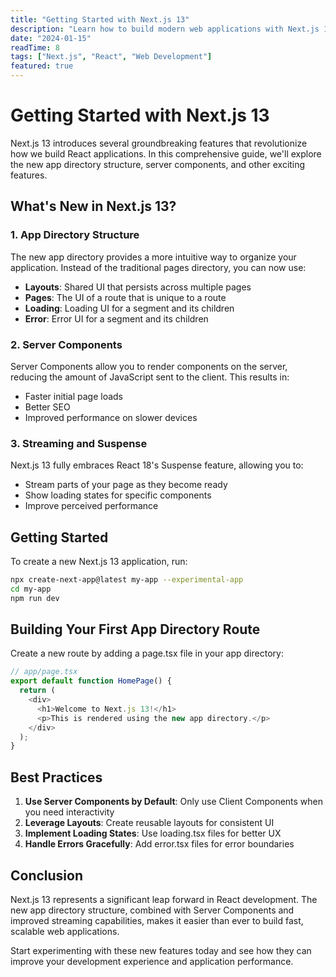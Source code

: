 ```yaml
---
title: "Getting Started with Next.js 13"
description: "Learn how to build modern web applications with Next.js 13, including the new app directory and server components."
date: "2024-01-15"
readTime: 8
tags: ["Next.js", "React", "Web Development"]
featured: true
---
```


# Getting Started with Next.js 13

Next.js 13 introduces several groundbreaking features that revolutionize how we build React applications. In this comprehensive guide, we'll explore the new app directory structure, server components, and other exciting features.

## What's New in Next.js 13?

### 1. App Directory Structure
The new app directory provides a more intuitive way to organize your application. Instead of the traditional pages directory, you can now use:

- **Layouts**: Shared UI that persists across multiple pages
- **Pages**: The UI of a route that is unique to a route
- **Loading**: Loading UI for a segment and its children
- **Error**: Error UI for a segment and its children

### 2. Server Components
Server Components allow you to render components on the server, reducing the amount of JavaScript sent to the client. This results in:

- Faster initial page loads
- Better SEO
- Improved performance on slower devices

### 3. Streaming and Suspense
Next.js 13 fully embraces React 18's Suspense feature, allowing you to:

- Stream parts of your page as they become ready
- Show loading states for specific components
- Improve perceived performance

## Getting Started

To create a new Next.js 13 application, run:

```bash
npx create-next-app@latest my-app --experimental-app
cd my-app
npm run dev
```

## Building Your First App Directory Route

Create a new route by adding a page.tsx file in your app directory:

```typescript
// app/page.tsx
export default function HomePage() {
  return (
    <div>
      <h1>Welcome to Next.js 13!</h1>
      <p>This is rendered using the new app directory.</p>
    </div>
  );
}
```

## Best Practices

1. **Use Server Components by Default**: Only use Client Components when you need interactivity
2. **Leverage Layouts**: Create reusable layouts for consistent UI
3. **Implement Loading States**: Use loading.tsx files for better UX
4. **Handle Errors Gracefully**: Add error.tsx files for error boundaries

## Conclusion

Next.js 13 represents a significant leap forward in React development. The new app directory structure, combined with Server Components and improved streaming capabilities, makes it easier than ever to build fast, scalable web applications.

Start experimenting with these new features today and see how they can improve your development experience and application performance.